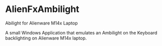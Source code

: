 # AlienFxAmbilight
Abilight for Alienware M14x Laptop

A small Windows Application that emulates an Ambilight on the Keyboard backlighting on Alienware M14x laptop.
